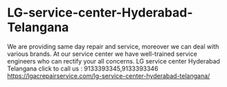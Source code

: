# LG-service-center-Hyderabad-Telangana
We are providing same day repair and service, moreover we can deal with various brands. At our service center we have well-trained service engineers who can rectify your all concerns. LG service center Hyderabad Telangana click to call us : 9133393345,9133393346  https://lgacrepairservice.com/lg-service-center-hyderabad-telangana/
